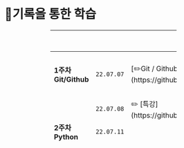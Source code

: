 # 😤기록을 통한 학습

<table style="border-collapse: collapse; width: 57.7907%; height: 262px; margin: auto;">
    <thead>
        <tr>
            <th class="빈칸" style="width: 100px;">&nbsp;</th>
            <th class="빈칸" style="width: 100px;" align="center">&nbsp;</th>
            <th class="Learned" style="width: 200px;" align="center">💻Today I Learned</th>
            <th class="Record" style="width: 100px;" align="center">📝Record</th>
            <th class="Important" style="width: 100px;" align="center">🤓Important</th>
        </tr>
    </thead>
    <tbody>
        <tr>
            <td class="1주차" style="width: 100px;"><b>1주차 Git/Github</b></td>
            <td class="date" style="width: 100px;" align="center"><code>22.07.07</code></td>
            <td class="Learned" style=" width: 200px;" align="left">[✏️Git / Github](https://github.com/Emhaki/TIL/blob/main/1%EC%A3%BC%EC%B0%A8%202022.07/TIL%2007.07.md)</td>
            <td class="Record" style="width: 100px;" align="center">&nbsp;✅</td>
            <td class="Important" style="width: 100px;" align="center">&nbsp;Add, Commit, Push, Pull, Merge</td>
        </tr>
        <tr>
            <td style="width: 100px;">&nbsp;</td>
            <td class="date" style="width: 100px;" align="center"><code>22.07.08</code></td>
            <td class="Learned" style="width: 200px;" align="left">✏️ [특강](https://github.com/Emhaki/TIL/blob/main/1%EC%A3%BC%EC%B0%A8%202022.07/TIL%2007.08.md) </td>
            <td class="Record" style="width: 100px;" align="center">&nbsp;✅</td>
            <td class="Important" style="width: 100px;" align="center">&nbsp;</td>
        </tr>
        <tr>
            <td class="2주차" style="width: 100px;"><b>2주차 Python</b></td>
            <td class="date" style="width: 100px;" align="center"><code>22.07.11</code></td>
            <td class="Learned" style="width: 200px;" align="left">&nbsp;</td>
            <td class="Record" style="width: 100px;" align="center">&nbsp;</td>
            <td class="Important" style="width: 100px;" align="center">&nbsp;</td>
        </tr>
        <tr>
            <td class="2주차" style="width: 100px;"></td>
            <td class="date" style="width: 100px;" align="center"><code>22.07.12</code></td>
            <td class="Learned" style="width: 200px;" align="left">&nbsp;</td>
            <td class="Record" style="width: 100px;" align="center">&nbsp;</td>
            <td class="Important" style="width: 100px;" align="center">&nbsp;</td>
        </tr>
    </tbody>
</table>
